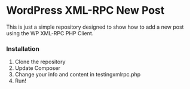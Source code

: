 # WordPress XML-RPC New Post

This is just a simple repository designed to show how to add a new post using the WP XML-RPC PHP Client.

### Installation

1. Clone the repository
2. Update Composer
3. Change your info and content in testingxmlrpc.php
4. Run!
